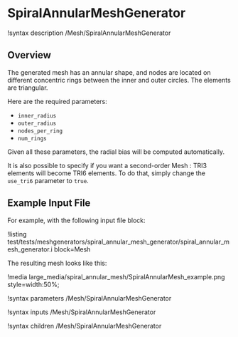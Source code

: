 # SpiralAnnularMeshGenerator

!syntax description /Mesh/SpiralAnnularMeshGenerator

## Overview

The generated mesh has an annular shape, and nodes are located on different concentric rings between the inner and outer circles. The elements are triangular.

Here are the required parameters:

- `inner_radius`
- `outer_radius`
- `nodes_per_ring`
- `num_rings`

Given all these parameters, the radial bias will be computed automatically.

It is also possible to specify if you want a second-order Mesh : TRI3 elements will become TRI6 elements. To do that, simply change the `use_tri6` parameter to `true`.

## Example Input File

For example, with the following input file block:

!listing test/tests/meshgenerators/spiral_annular_mesh_generator/spiral_annular_mesh_generator.i block=Mesh

The resulting mesh looks like this:

!media large_media/spiral_annular_mesh/SpiralAnnularMesh_example.png
       style=width:50%;

!syntax parameters /Mesh/SpiralAnnularMeshGenerator

!syntax inputs /Mesh/SpiralAnnularMeshGenerator

!syntax children /Mesh/SpiralAnnularMeshGenerator
